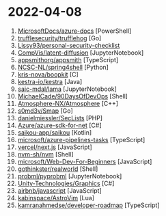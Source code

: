 # 2022-04-08

1. [MicrosoftDocs/azure-docs](https://github.com/MicrosoftDocs/azure-docs "Open source documentation of Microsoft Azure") [PowerShell]
2. [trufflesecurity/trufflehog](https://github.com/trufflesecurity/trufflehog "Find credentials all over the place") [Go]
3. [Lissy93/personal-security-checklist](https://github.com/Lissy93/personal-security-checklist "🔒 A curated checklist of 300+ tips for protecting digital security and privacy in 2021") 
4. [CompVis/latent-diffusion](https://github.com/CompVis/latent-diffusion "High-Resolution Image Synthesis with Latent Diffusion Models") [JupyterNotebook]
5. [appsmithorg/appsmith](https://github.com/appsmithorg/appsmith "Low code project to build admin panels, internal tools, and dashboards. Integrates with 15+ databases and any API.") [TypeScript]
6. [NCSC-NL/spring4shell](https://github.com/NCSC-NL/spring4shell "Operational information regarding the Spring4Shell vulnerability in the Spring Core Framework") [Python]
7. [kris-nova/boopkit](https://github.com/kris-nova/boopkit "Linux eBPF backdoor over TCP. Spawn reverse shells, RCE, on prior privileged access. Less Honkin, More Tonkin.") [C]
8. [kestra-io/kestra](https://github.com/kestra-io/kestra "Kestra is an infinitely scalable orchestration and scheduling platform, creating, running, scheduling, and monitoring millions of complex pipelines.") [Java]
9. [saic-mdal/lama](https://github.com/saic-mdal/lama "🦙 LaMa Image Inpainting, Resolution-robust Large Mask Inpainting with Fourier Convolutions, WACV 2022") [JupyterNotebook]
10. [MichaelCade/90DaysOfDevOps](https://github.com/MichaelCade/90DaysOfDevOps "This repository is my documenting repository for learning the world of DevOps. I started this journey on the 1st January 2022 and I plan to run to March 31st for a complete 90-day romp on spending an hour a day including weekends to get a foundational knowledge across a lot of different areas that make up DevOps.") [Shell]
11. [Atmosphere-NX/Atmosphere](https://github.com/Atmosphere-NX/Atmosphere "Atmosphère is a work-in-progress customized firmware for the Nintendo Switch.") [C++]
12. [s0md3v/Smap](https://github.com/s0md3v/Smap "a drop-in replacement for Nmap powered by shodan.io") [Go]
13. [danielmiessler/SecLists](https://github.com/danielmiessler/SecLists "SecLists is the security tester's companion. It's a collection of multiple types of lists used during security assessments, collected in one place. List types include usernames, passwords, URLs, sensitive data patterns, fuzzing payloads, web shells, and many more.") [PHP]
14. [Azure/azure-sdk-for-net](https://github.com/Azure/azure-sdk-for-net "This repository is for active development of the Azure SDK for .NET. For consumers of the SDK we recommend visiting our public developer docs at https://docs.microsoft.com/dotnet/azure/ or our versioned developer docs at https://azure.github.io/azure-sdk-for-net.") [C#]
15. [saikou-app/saikou](https://github.com/saikou-app/saikou "An anilist only client, which lets you stream & download Anime & Manga.") [Kotlin]
16. [microsoft/azure-pipelines-tasks](https://github.com/microsoft/azure-pipelines-tasks "Tasks for Azure Pipelines") [TypeScript]
17. [vercel/next.js](https://github.com/vercel/next.js "The React Framework") [JavaScript]
18. [nvm-sh/nvm](https://github.com/nvm-sh/nvm "Node Version Manager - POSIX-compliant bash script to manage multiple active node.js versions") [Shell]
19. [microsoft/Web-Dev-For-Beginners](https://github.com/microsoft/Web-Dev-For-Beginners "24 Lessons, 12 Weeks, Get Started as a Web Developer") [JavaScript]
20. [gothinkster/realworld](https://github.com/gothinkster/realworld "The mother of all demo apps — Exemplary fullstack Medium.com clone powered by React, Angular, Node, Django, and many more 🏅") [Shell]
21. [probml/pyprobml](https://github.com/probml/pyprobml "Python code for Probabilistic Machine learning book by Kevin Murphy") [JupyterNotebook]
22. [Unity-Technologies/Graphics](https://github.com/Unity-Technologies/Graphics "Unity Graphics - Including Scriptable Render Pipeline") [C#]
23. [airbnb/javascript](https://github.com/airbnb/javascript "JavaScript Style Guide") [JavaScript]
24. [kabinspace/AstroVim](https://github.com/kabinspace/AstroVim "AstroVim is an aesthetic and feature-rich neovim config that is extensible and easy to use with a great set of plugins") [Lua]
25. [kamranahmedse/developer-roadmap](https://github.com/kamranahmedse/developer-roadmap "Roadmap to becoming a developer in 2022") [TypeScript]
